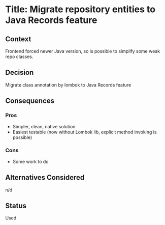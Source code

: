 # Title: Migrate repository entities to Java Records feature
## Context
Frontend forced newer Java version, so is possible to simplify some weak repo classes.
## Decision
Migrate class annotation by lombok to Java Records feature

## Consequences

### Pros
- Simpler, clean, native solution.
- Easiest testable (now without Lombok lib, explicit method invoking is possible)
### Cons
- Some work to do
## Alternatives Considered
n/d

## Status
Used

